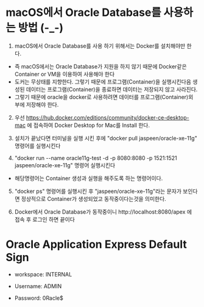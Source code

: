 # macOS에서 Oracle Database를 사용하는 방법 (-_-)
 1. macOS에서 Oracle Database를 사용 하기 위해서는 Docker를 설치해야만 한다. 
  * 즉 macOS에서는 Oracle Database가 지원을 하지 않기 때문에 Docker같은 Container or VM을 이용하여 사용해야 한다
  * 도커는 무상태를 지향한다. 그렇기 때문에 프로그램(Container)을 실행시킨다음 생성된 데이터는 프로그램(Container)을 종료하면 데이터는 저장되지 않고 사라진다. 
  * 그렇기 때문에 oracle을 docker로 사용하려면 데이터를 프로그램(Container)외부에 저장해야 한다. 

 2. 우선 https://hub.docker.com/editions/community/docker-ce-desktop-mac 에 접속하여 Docker Desktop for Mac를 Install 한다.

 3. 설치가 끝났다면 터미널을 실행 시킨 후에 "docker pull jaspeen/oracle-xe-11g" 명령어를 실행시킨다

 4. "docker run --name oracle11g-test -d -p 8080:8080 -p 1521:1521 jaspeen/oracle-xe-11g" 명령어 실행시킨다 
  * 해당명령어는 Container 생성과 실행을 해주도록 하는 명령어이다.

 5. "docker ps" 명령어를 실행시킨 후 "jaspeen/oracle-xe-11g"라는 문자가 보인다면 정상적으로 Container가 생성되었고 동작중이다는것을 의미한다.

 6. Docker에서 Oracle Database가 동작중이니 http://localhost:8080/apex 에 접속 후 로그인 하면 끝이다


# Oracle Application Express Default Sign
 - workspace: INTERNAL

 - Username: ADMIN

 - Password: 0Racle$
